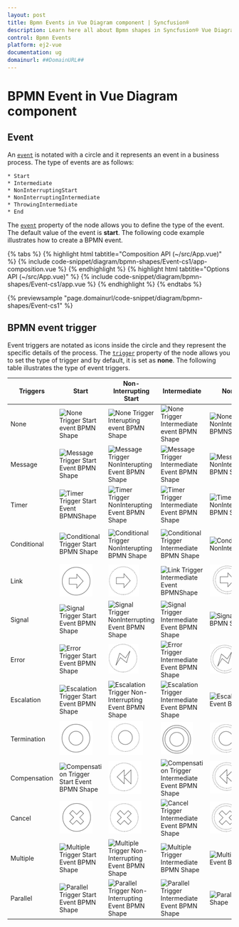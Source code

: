 ```yaml
---
layout: post
title: Bpmn Events in Vue Diagram component | Syncfusion®
description: Learn here all about Bpmn shapes in Syncfusion® Vue Diagram component of Syncfusion Essential® JS 2 and more.
control: Bpmn Events 
platform: ej2-vue
documentation: ug
domainurl: ##DomainURL##
---
```


# BPMN Event in Vue Diagram component

## Event

An [`event`](https://ej2.syncfusion.com/vue/documentation/api/diagram/bpmnEvent) is notated with a circle and it represents an event in a business process. The type of events are as follows:

    * Start
    * Intermediate
    * NonInterruptingStart
    * NonInterruptingIntermediate
    * ThrowingIntermediate
    * End
        
The [`event`](https://ej2.syncfusion.com/vue/documentation/api/diagram/bpmnEvent#event-bpmnevents) property of the node allows you to define the type of the event. The default value of the event is **start**. The following code example illustrates how to create a BPMN event.

{% tabs %}
{% highlight html tabtitle="Composition API (~/src/App.vue)" %}
{% include code-snippet/diagram/bpmn-shapes/Event-cs1/app-composition.vue %}
{% endhighlight %}
{% highlight html tabtitle="Options API (~/src/App.vue)" %}
{% include code-snippet/diagram/bpmn-shapes/Event-cs1/app.vue %}
{% endhighlight %}
{% endtabs %}
        
{% previewsample "page.domainurl/code-snippet/diagram/bpmn-shapes/Event-cs1" %}

## BPMN event trigger

Event triggers are notated as icons inside the circle and they represent the specific details of the process. The [`trigger`](https://ej2.syncfusion.com/vue/documentation/api/diagram/bpmnEvent#trigger-bpmntriggers) property of the node allows you to set the type of trigger and by default, it is set as **none**. The following table illustrates the type of event triggers.

| Triggers | Start | Non-Interrupting Start | Intermediate | Non-Interrupting Intermediate | Throwing Intermediate | End |
| -------- | -------- | -------- | -------- | -------- | -------- | -------- |
| None | ![None Trigger Start event BPMN Shape](../images/None1.png)  | ![None Trigger Interupting event BPMN Shape](../images/None2.png) | ![None Trigger Intermediate event  BPMN Shape](../images/None3.png) | ![None Trigger NonInteruptingIntermediate BPMNShape](../images/None4.png) |![None Trigger Throwing Intermediate](../images/NoTriggerthrowingInterMediate.png) | ![None Trigger End event  event  BPMNShape](../images/None5.png) |
| Message | ![Message Trigger Start Event BPMN Shape](../images/Message1.png) | ![Message Trigger NonInterupting Event BPMN Shape](../images/Message2.png) | ![Message Trigger Intermediate Event BPMN Shape](../images/Message3.png) | ![Message Trigger NonInteruptingIntermediate Event BPMN Shape](../images/Message4.png)|![Message Trigger ThrowingIntermediate Event BPMNShape](../images/Message5.png) | ![Message Trigger End Event BPMN EndShape](../images/Message6.png) |
| Timer | ![Timer Trigger Start Event BPMNShape](../images/Timer1.png) | ![Timer Trigger NonInterupting Event BPMN Shape](../images/Timer2.png) | ![Timer Trigger Intermediate Event BPMN Shape](../images/Timer3.png)|![Timer Trigger NonInteruptingIntermediate  Event BPMN Shape](../images/Timer4.png) |![Timer Trigger Throwing intermediate](../images/endTimer.png) | ![Timer Trigger End Event BPMN EndShape](../images/endTimer.png) |
| Conditional | ![Conditional Trigger Start BPMN Shape](../images/Conditional1.png) | ![Conditional Trigger NonInterupting BPMN Shape](../images/Conditional2.png) | ![Conditional Trigger Intermediate BPMN Shape](../images/Conditional3.png)|![Conditional Trigger NonInteruptingIntermediateBPMNShape](../images/Conditional4.png) | ![Conditional Trigger Throwing intermediate BPMNShape](../images/throwingConditional.png) | ![Conditional Trigger End BPMN shape](../images/endConditional.png) |
| Link | ![Link Trigger Start BPMN Shape](../images/startLink.png) | ![Link Trigger NonInterruptingStart BPMN Shape](../images/nonInterStartLink.png) |![Link Trigger Intermediate Event BPMNShape](../images/Link1.png) | ![Link Trigger NonInterrupting intermediate BPMN Shape](../images/nonInterLink.png) | ![Link Trigger ThrowingIntermediate  Event BPMN Shape](../images/Link2.png) |![Link Trigger End BPMN Shape](../images/endLink.png) | 
| Signal | ![Signal Trigger Start Event BPMN Shape](../images/Signal1.png) | ![Signal Trigger NonInterrupting Event BPMN Shape](../images/Signal2.png) | ![Signal Trigger Intermediate Event BPMN Shape](../images/Signal3.png) | ![Signal Trigger NonInterrupting Event BPMN Shape](../images/Signal4.png)| ![SignalThrowing Trigger Intermediate  Event BPMN Shape](../images/Signal5.png) | ![Signal Trigger End Event BPMN Shape](../images/Signal6.png) |
| Error | ![Error Trigger Start Event BPMN Shape](../images/Error1.png) | ![Error Trigger Start Event BPMN Shape](../images/nonInterStartError.png) | ![Error Trigger Intermediate Event BPMN Shape](../images/Error2.png)  | ![Error Trigger NonInterrupting intermediate BPMN Shape](../images/nonInterError.png) | ![Error Trigger Throwing intermediate BPMN Shape](../images/throwingError.png) | ![Error Trigger End Event BPMN Shape](../images/Error3.png)|
| Escalation | ![Escalation Trigger Start Event BPMN Shape](../images/Esclation1.png) | ![Escalation  Trigger  Non-Interrupting  Event BPMN Shape](../images/Esclation2.png) | ![Escalation  Trigger  Intermediate  Event BPMN Shape](../images/Esclation3.png)| ![Escalation  Trigger Non-Interrupting  Event BPMN Shape](../images/Esclation4.png)| ![Escalation  Trigger  Throwing Intermediate Event  BPMN Shape](../images/Esclation5.png) |  ![Escalation  Trigger  End Event BPMN Shape](../images/Esclation6.png)|
| Termination | ![Termination Trigger Start  Event BPMN Shape](../images/startTerminate.png) | ![Termination Trigger NonInterruptingStart Event BPMN Shape](../images/nonInterStartTerminate.png) | ![Termination Trigger Intermediate Event BPMN Shape](../images/intermediateTerminate.png) | ![Termination Trigger NonInteruptingIntermediate Event BPMN Shape](../images/nonInterTerminate.png) | ![Termination Trigger Throwing intermediate Event BPMN Shape](../images/throwingTerminate.png) | ![Termination Trigger End  Event BPMN Shape](../images/Termination1.png)|
| Compensation |![Compensation  Trigger Start Event  BPMN Shape](../images/Compensation1.png)  | ![Compensation  Trigger NonInterruptingStart Event  BPMN Shape](../images/nonInterStartCompensation.png) |![Compensation Trigger Intermediate  Event BPMN Shape](../images/Compensation2.png) | ![Compensation  Trigger NonInteruptingIntermediate Event  BPMN Shape](../images/noninterCompensation.png) | ![Compensation  Trigger  Throwing Intermediate Event  BPMN Shape](../images/Compensation3.png)|![Compensation  Trigger End BPMN  Event Shape](../images/Compensation4.png) |
| Cancel | ![Cancel Trigger Start  Event BPMN Shape](../images/startCancel.png) | ![Cancel Trigger NonInterruptingStart Event BPMN Shape](../images/nonInterStartCancel.png) | ![Cancel Trigger Intermediate  Event BPMN Shape](../images/Cancel1.png) | ![Cancel Trigger NonInteruptingIntermediate Event BPMN Shape](../images/nonInterCancel.png) | ![Cancel Trigger ThrowingIntermediate Event BPMN Shape](../images/throwingCancel.png) | ![Cancel Trigger End  Event BPMN Shape](../images/Cancel2.png) |
| Multiple | ![Multiple Trigger Start  Event BPMN Shape](../images/Multiple1.png) | ![Multiple Trigger Non-Interrupting  Event BPMN Shape](../images/Multiple2.png)  | ![Multiple Trigger Intermediate BPMN Shape](../images/Multiple3.png)| ![Multiple Trigger Non-Interrupting Event BPMN Shape](../images/Multiple4.png) | ![Multiple Trigger  Throwing Intermediate  Event BPMN Shape](../images/Multiple5.png)  | ![Multiple Trigger End Event  BPMN Shape](../images/Multiple6.png) |
| Parallel | ![Parallel Trigger Start  Event BPMN Shape](../images/Parallel1.png) | ![Parallel Trigger Non-Interrupting Event  BPMN Shape](../images/Parallel2.png) | ![Parallel Trigger Intermediate  Event BPMN Shape](../images/Parallel3.png)| ![Parallel Trigger End Event  BPMN Shape](../images/Parallel4.png) | ![Parallel Trigger ThrowingIntermediate Event BPMN Shape](../images/throwingParallel.png) | ![Parallel Trigger End Event BPMN Shape](../images/endParallel.png) |